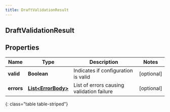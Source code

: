 ```yaml
---
title: DraftValidationResult
---
```


## DraftValidationResult

## Properties

| Name       | Type                                                           | Description                               | Notes      |
| ---------- | -------------------------------------------------------------- | ----------------------------------------- | ---------- |
| **valid**  | <!----><!---->**Boolean**<!---->                               | Indicates if configuration is valid       | [optional] |
| **errors** | <!----><!---->[**List&lt;ErrorBody&gt;**](ErrorBody.md)<!----> | List of errors causing validation failure | [optional] |

{: class="table table-striped"}
